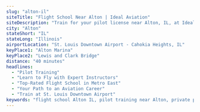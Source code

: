 ```yaml
---
slug: "alton-il"
siteTitle: "Flight School Near Alton | Ideal Aviation"
siteDescription: "Train for your pilot license near Alton, IL, at Ideal Aviation. Private, commercial, and helicopter programs with professional CFIs and a modern fleet."
city: "Alton"
stateShort: "IL"
stateLong: "Illinois"
airportLocation: "St. Louis Downtown Airport - Cahokia Heights, IL"
keyPlace1: "Alton Marina"
keyPlace2: "Lewis and Clark Bridge"
distance: "40 minutes"
headlines:
  - "Pilot Training"
  - "Learn to Fly with Expert Instructors"
  - "Top-Rated Flight School in Metro East"
  - "Your Path to an Aviation Career"
  - "Train at St. Louis Downtown Airport"
keywords: "flight school Alton IL, pilot training near Alton, private pilot Illinois, commercial pilot lessons Alton, helicopter flight training Metro East, aviation academy Illinois"
---
```

